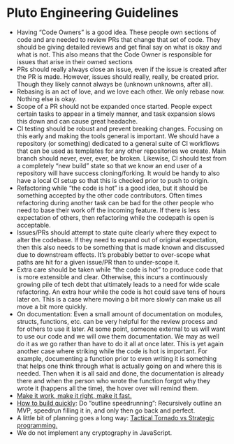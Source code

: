 # Pluto Engineering Guidelines

- Having “Code Owners” is a good idea. These people own sections of code and are needed to review PRs that change that set of code. They should be giving detailed reviews and get final say on what is okay and what is not. This also means that the Code Owner is responsible for issues that arise in their owned sections
- PRs should really always close an issue, even if the issue is created after the PR is made. However, issues should really, really, be created prior. Though they likely cannot always be (unknown unknowns, after all).
- Rebasing is an act of love, and we love each other. We only rebase now. Nothing else is okay.
- Scope of a PR should not be expanded once started. People expect certain tasks to appear in a timely manner, and task expansion slows this down and can cause great headache.
- CI testing should be robust and prevent breaking changes. Focusing on this early and making the tools general is important. We should have a repository (or something) dedicated to a general suite of CI workflows that can be used as templates for any other repositories we create. Main branch should never, ever, ever, be broken. Likewise, CI should test from a completely “new build” state so that we know an end user of a repository will have success cloning/forking. It would be handy to also have a local CI setup so that this is checked prior to push to origin.
- Refactoring while “the code is hot” is a good idea, but it should be something accepted by the other code contributors. Often times refactoring during another task can be bad for the other people who need to base their work off the incoming feature. If there is less expectation of others, then refactoring while the codepath is open is acceptable.
- Issues/PRs should attempt to state quite clearly where they expect to alter the codebase. If they need to expand out of original expectation, then this also needs to be something that is made known and discussed due to downstream effects. It’s probably better to over-scope what paths are hit for a given issue/PR than to under-scope it.
- Extra care should be taken while “the code is hot” to produce code that is more extensible and clear. Otherwise, this incurs a continuously growing pile of tech debt that ultimately leads to a need for wide scale refactoring. An extra hour while the code is hot could save tens of hours later on. This is a case where moving a bit more slowly can make us all move a bit more quickly.
- On documentation: Even a small amount of documentation on modules, structs, functions, etc. can be very helpful for the review process and for others to use it later. At some point, someone external to us will want to use our code and we will owe them documentation. We may as well do it as we go rather than have to do it all at once later. This is yet again another case where striking while the code is hot is important. For example, documenting a function prior to even writing it is something that helps one think through what is actually going on and where this is needed. Then when it is all said and done, the documentation is already there and when the person who wrote the function forgot why they wrote it (happens all the time), the hover over will remind them.
- [Make it work, make it right, make it fast.](https://wiki.c2.com/?MakeItWorkMakeItRightMakeItFast)
- [How to build quickly](https://news.ycombinator.com/item?id=41148517): Do “outline speedrunning”: Recursively outline an MVP, speedrun filling it in, and only then go back and perfect.
- A little bit of planning goes a long way: [Tactical Tornado vs Strategic programming.](https://milkov.tech/assets/psd.pdf)
- We do not implement any cryptography in JavaScript.